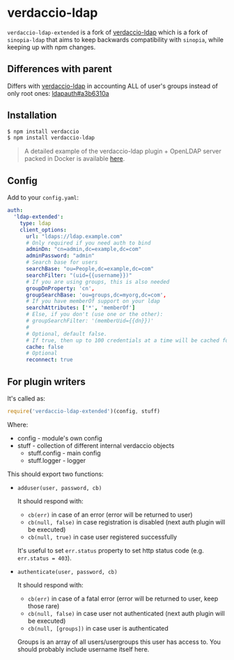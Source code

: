 # verdaccio-ldap

`verdaccio-ldap-extended` is a fork of [verdaccio-ldap](https://github.com/tutu-ru/verdaccio-ldap) which is a fork of `sinopia-ldap` that aims to keep backwards compatibility with `sinopia`, while keeping up with npm changes.

## Differences with parent

Differs with [verdaccio-ldap](https://github.com/tutu-ru/verdaccio-ldap) in accounting ALL of user's groups instead of only root ones: [ldapauth#a3b6310a](https://github.com/tutu-ru/node-ldapauth-fork/commit/a3b6310a9df25f6181af3a804cc984b97ec01c13)


## Installation

```sh
$ npm install verdaccio
$ npm install verdaccio-ldap
```

> A detailed example of the verdaccio-ldap plugin + OpenLDAP server packed in Docker is available [here](https://github.com/verdaccio/docker-examples/tree/master/ldap-verdaccio).

## Config

Add to your `config.yaml`:

```yaml
auth:
  'ldap-extended':
    type: ldap
    client_options:
      url: "ldaps://ldap.example.com"
      # Only required if you need auth to bind
      adminDn: "cn=admin,dc=example,dc=com"
      adminPassword: "admin"
      # Search base for users
      searchBase: "ou=People,dc=example,dc=com"
      searchFilter: "(uid={{username}})"
      # If you are using groups, this is also needed
      groupDnProperty: 'cn',
      groupSearchBase: 'ou=groups,dc=myorg,dc=com',
      # If you have memberOf support on your ldap
      searchAttributes: ['*', 'memberOf']
      # Else, if you don't (use one or the other):
      # groupSearchFilter: '(memberUid={{dn}})'
      # 
      # Optional, default false.
      # If true, then up to 100 credentials at a time will be cached for 5 minutes.
      cache: false
      # Optional
      reconnect: true
```

## For plugin writers

It's called as:

```js
require('verdaccio-ldap-extended')(config, stuff)
```

Where:

 - config - module's own config
 - stuff - collection of different internal verdaccio objects
   - stuff.config - main config
   - stuff.logger - logger

This should export two functions:

 - `adduser(user, password, cb)`

   It should respond with:
    - `cb(err)` in case of an error (error will be returned to user)
    - `cb(null, false)` in case registration is disabled (next auth plugin will be executed)
    - `cb(null, true)` in case user registered successfully

   It's useful to set `err.status` property to set http status code (e.g. `err.status = 403`).

 - `authenticate(user, password, cb)`

   It should respond with:
    - `cb(err)` in case of a fatal error (error will be returned to user, keep those rare)
    - `cb(null, false)` in case user not authenticated (next auth plugin will be executed)
    - `cb(null, [groups])` in case user is authenticated

   Groups is an array of all users/usergroups this user has access to. You should probably include username itself here.
   
